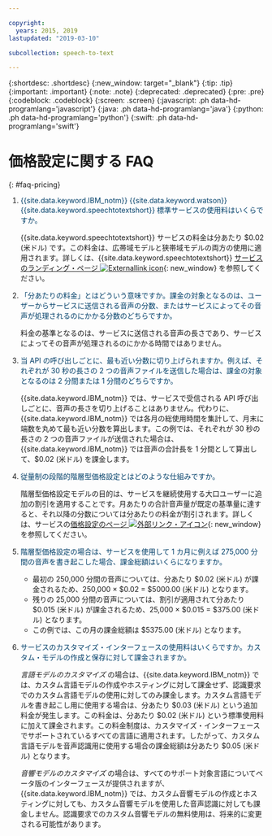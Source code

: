 ```yaml
---

copyright:
  years: 2015, 2019
lastupdated: "2019-03-10"

subcollection: speech-to-text

---
```


{:shortdesc: .shortdesc}
{:new_window: target="_blank"}
{:tip: .tip}
{:important: .important}
{:note: .note}
{:deprecated: .deprecated}
{:pre: .pre}
{:codeblock: .codeblock}
{:screen: .screen}
{:javascript: .ph data-hd-programlang='javascript'}
{:java: .ph data-hd-programlang='java'}
{:python: .ph data-hd-programlang='python'}
{:swift: .ph data-hd-programlang='swift'}

# 価格設定に関する FAQ
{: #faq-pricing}

1.  <span style="color:#003F69">{{site.data.keyword.IBM_notm}} {{site.data.keyword.watson}} {{site.data.keyword.speechtotextshort}} 標準サービスの使用料はいくらですか。</span>

    {{site.data.keyword.speechtotextshort}} サービスの料金は分あたり $0.02 (米ドル) です。この料金は、広帯域モデルと狭帯域モデルの両方の使用に適用されます。詳しくは、{{site.data.keyword.speechtotextshort}} [サービスのランディング・ページ ![Externallink icon](../../icons/launch-glyph.svg "外部リンク・アイコン")](https://www.ibm.com/watson/developercloud/speech-to-text.html#pricing-block){: new_window} を参照してください。

1.  <span style="color:#003F69">「分あたりの料金」とはどういう意味ですか。課金の対象となるのは、ユーザーからサービスに送信される音声の分数、またはサービスによってその音声が処理されるのにかかる分数のどちらですか。</span>

    料金の基準となるのは、サービスに送信される音声の長さであり、サービスによってその音声が処理されるのにかかる時間ではありません。

1.  <span style="color:#003F69">当 API の呼び出しごとに、最も近い分数に切り上げられますか。例えば、それぞれが 30 秒の長さの 2 つの音声ファイルを送信した場合は、課金の対象となるのは 2 分間または 1 分間のどちらですか。</span>

    {{site.data.keyword.IBM_notm}} では、サービスで受信される API 呼び出しごとに、音声の長さを切り上げることはありません。代わりに、{{site.data.keyword.IBM_notm}} では各月の総使用時間を集計して、月末に端数を丸めて最も近い分数を算出します。この例では、それぞれが 30 秒の長さの 2 つの音声ファイルが送信された場合は、{{site.data.keyword.IBM_notm}} では音声の合計長を 1 分間として算出して、$0.02 (米ドル) を課金します。

1.  <span id="graduated" style="color:#003F69">従量制の段階的階層型価格設定とはどのような仕組みですか。</span>

    階層型価格設定モデルの目的は、サービスを継続使用する大口ユーザーに追加の割引を適用することです。月あたりの合計音声量が既定の基準量に達すると、それ以降の分数については分あたりの料金が割引されます。詳しくは、サービスの[価格設定のページ ![外部リンク・アイコン](../../icons/launch-glyph.svg "外部リンク・アイコン")](https://{DomainName}/catalog/services/speech-to-text){: new_window} を参照してください。

1.  <span style="color:#003F69">階層型価格設定の場合は、サービスを使用して 1 カ月に例えば 275,000 分間の音声を書き起こした場合、課金総額はいくらになりますか。</span>

    -   最初の 250,000 分間の音声については、分あたり $0.02 (米ドル) が課金されるため、250,000 × $0.02 = $5000.00 (米ドル) となります。
    -   残りの 25,000 分間の音声については、割引が適用されて分あたり $0.015 (米ドル) が課金されるため、25,000 × $0.015 = $375.00 (米ドル) となります。
    -   この例では、この月の課金総額は $5375.00 (米ドル) となります。

1.  <span style="color:#003F69">サービスのカスタマイズ・インターフェースの使用料はいくらですか。カスタム・モデルの作成と保存に対して課金されますか。</span>

    *言語モデルのカスタマイズ* の場合は、{{site.data.keyword.IBM_notm}} では、カスタム言語モデルの作成やホスティングに対して課金せず、認識要求でのカスタム言語モデルの使用に対してのみ課金します。カスタム言語モデルを書き起こし用に使用する場合は、分あたり $0.03 (米ドル) という追加料金が発生します。この料金は、分あたり $0.02 (米ドル) という標準使用料に加えて課金されます。この料金制度は、カスタマイズ・インターフェースでサポートされているすべての言語に適用されます。したがって、カスタム言語モデルを音声認識用に使用する場合の課金総額は分あたり $0.05 (米ドル) となります。

    *音響モデルのカスタマイズ* の場合は、すべてのサポート対象言語についてベータ版のインターフェースが提供されますが、{{site.data.keyword.IBM_notm}} では、カスタム音響モデルの作成とホスティングに対しても、カスタム音響モデルを使用した音声認識に対しても課金しません。認識要求でのカスタム音響モデルの無料使用は、将来的に変更される可能性があります。
